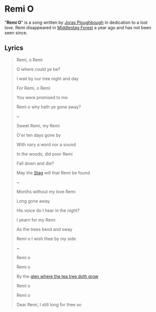 # Remi O

"**Remi O**" is a song written by [Joras Ploughbough](../../ch-2-people-of-mote/societies/esterfell-accord/citizenry/joras-ploughbough.md) in dedication to a lost love. Remi disappeared in [Middlestag Forest](../../ch-4-esterfell-gazetteer/lenya/middlestag-forest.md) a year ago and has not been seen since.

## Lyrics

> Remi, o Remi
>
> O where could ye be?
>
> I wait by our tree night and day
>
> For Remi, o Remi
>
> You were promised to me
>
> Remi o why hath ye gone away?
>
> ~
>
> Sweet Remi, my Remi
>
> O'er ten days gone by
>
> With nary a word nor a sound
>
> In the woods, did poor Remi
>
> Fall down and die?
>
> May the [Stag](../pantheons/esterfell-deities/phygius.md) will that Remi be found
>
> ~
>
> Months without my love Remi
>
> Long gone away
>
> His voice do I hear in the night?
>
> I yearn for my Remi
>
> As the trees bend and sway
>
> Remi o I wish thee by my side
>
> ~
>
> Remi o
>
> Remi o
>
> By the [glen where the tea tree doth grow](../../ch-2-people-of-mote/societies/esterfell-accord/brier-glen.md)
>
> Remi o
>
> Remi o
>
> Dear Remi, I still long for thee so
